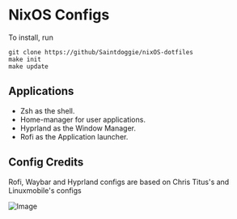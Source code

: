 # NixOS Configs

To install, run

```
git clone https://github/Saintdoggie/nixOS-dotfiles
make init
make update
```

## Applications
* Zsh as the shell.
* Home-manager for user applications.
* Hyprland as the Window Manager.
* Rofi as the Application launcher.


## Config Credits
Rofi, Waybar and Hyprland configs are based on Chris Titus's and Linuxmobile's configs

![Image](https://github.com/Saintdoggie/NixOS-configs/blob/main/dotfiles/Screenshot.png?raw=true)